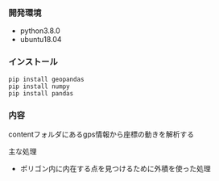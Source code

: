 ### 開発環境
- python3.8.0 
- ubuntu18.04

### インストール
```
pip install geopandas
pip install numpy 
pip install pandas

```

### 内容
contentフォルダにあるgps情報から座標の動きを解析する

主な処理
- ポリゴン内に内在する点を見つけるために外積を使った処理
